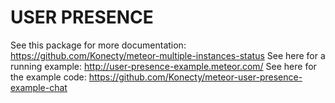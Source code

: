 # USER PRESENCE

See this package for more documentation: https://github.com/Konecty/meteor-multiple-instances-status
See here for a running example: http://user-presence-example.meteor.com/
See here for the example code: https://github.com/Konecty/meteor-user-presence-example-chat
